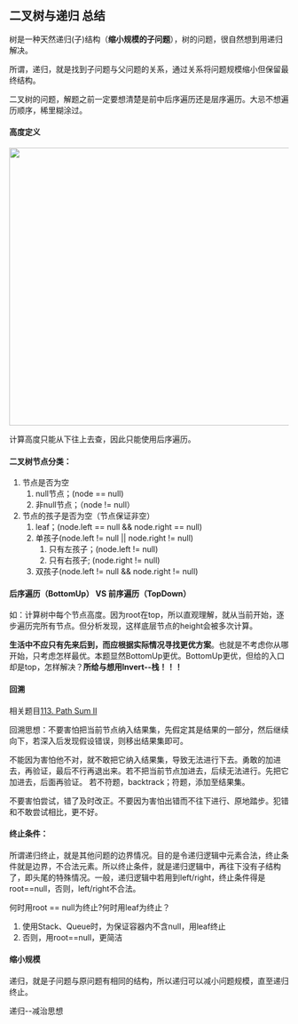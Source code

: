 ## 二叉树与递归 总结
树是一种天然递归(子)结构（**缩小规模的子问题**），树的问题，很自然想到用递归解决。

所谓，递归，就是找到子问题与父问题的关系，通过关系将问题规模缩小但保留最终结构。

二叉树的问题，解题之前一定要想清楚是前中后序遍历还是层序遍历。大忌不想遍历顺序，稀里糊涂过。

#### 高度定义
<image width = '600' height ='500' src = "https://github.com/zhangbotong/LeetCode/assets/7106986/2eaf5baa-6a3e-4242-aadd-4cb59becc827"/>

计算高度只能从下往上去查，因此只能使用后序遍历。

#### 二叉树节点分类：

1. 节点是否为空
	1. null节点；(node == null)
	2. 非null节点；（node != null）
2. 节点的孩子是否为空（节点保证非空）
	1. leaf；(node.left == null && node.right == null)
	2. 单孩子(node.left != null || node.right != null)
		1. 只有左孩子；(node.left != null)
		2. 只有右孩子; (node.right != null)
	3. 双孩子(node.left != null && node.right != null)

#### 后序遍历（BottomUp） VS 前序遍历（TopDown）

如：计算树中每个节点高度。因为root在top，所以直观理解，就从当前开始，逐步遍历完所有节点。但分析发现，这样底层节点的height会被多次计算。

**生活中不应只有先来后到，而应根据实际情况寻找更优方案**。也就是不考虑你从哪开始，只考虑怎样最优。本题显然BottomUp更优。BottomUp更优，但给的入口却是top，怎样解决？**所给与想用Invert--栈！！！**

#### 回溯
相关题目[113. Path Sum II](https://github.com/zhangbotong/LeetCode/blob/master/problems/5.%20BinaryTree-Recurrence/10-113.%20Path%20Sum%20II%20%EF%BC%88%E9%80%92%E5%BD%92-%E5%9B%9E%E6%BA%AF%EF%BC%89.md)

回溯思想：不要害怕把当前节点纳入结果集，先假定其是结果的一部分，然后继续向下，若深入后发现假设错误，则移出结果集即可。

不能因为害怕他不对，就不敢把它纳入结果集，导致无法进行下去。勇敢的加进去，再验证，最后不行再退出来。若不把当前节点加进去，后续无法进行。先把它加进去，后面再验证。 若不符题，backtrack；符题，添加至结果集。


不要害怕尝试，错了及时改正。不要因为害怕出错而不往下进行、原地踏步。犯错和不敢尝试相比，更不好。

#### 终止条件：
所谓递归终止，就是其他问题的边界情况。目的是令递归逻辑中元素合法，终止条件就是边界，不合法元素。所以终止条件，就是递归逻辑中，再往下没有子结构了，即头尾的特殊情况。一般，递归逻辑中若用到left/right，终止条件得是root==null，否则，left/right不合法。

何时用root == null为终止?何时用leaf为终止？

1. 使用Stack、Queue时，为保证容器内不含null，用leaf终止
2. 否则，用root==null，更简洁

#### 缩小规模
递归，就是子问题与原问题有相同的结构，所以递归可以减小问题规模，直至递归终止。

递归--减治思想
